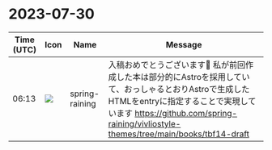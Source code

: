# 2023-07-30

|Time (UTC)|Icon|Name|Message|
|---|---|---|---|
|06:13|![](https://secure.gravatar.com/avatar/1ac180f0868137292905c311b5fff781.jpg?s=72&d=https%3A%2F%2Fa.slack-edge.com%2Fdf10d%2Fimg%2Favatars%2Fava_0021-72.png)|spring-raining|入稿おめでとうございます🎉 私が前回作成した本は部分的にAstroを採用していて、おっしゃるとおりAstroで生成したHTMLをentryに指定することで実現しています <https://github.com/spring-raining/vivliostyle-themes/tree/main/books/tbf14-draft>|
